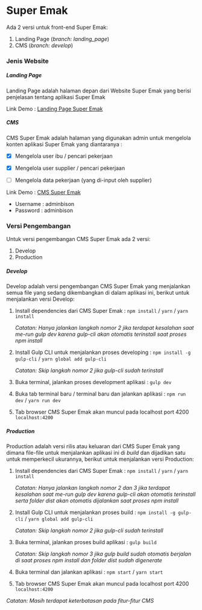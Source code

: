 Super Emak
==========
Ada 2 versi untuk front-end Super Emak:
1. Landing Page (*branch: landing_page*)
2. CMS  (*branch: develop*)


### Jenis Website
##### Landing Page
   Landing Page adalah halaman depan dari Website Super Emak yang berisi penjelasan tentang aplikasi Super Emak


   Link Demo :
   [Landing Page Super Emak](http://superemak.herokuapp.com "Landing Page Super Emak")
##### CMS
   CMS Super Emak adalah halaman yang digunakan admin untuk mengelola konten aplikasi Super Emak yang diantaranya :
   - [x] Mengelola user ibu / pencari pekerjaan
   - [x] Mengelola user supplier / pencari pekerjaan
   - [ ] Mengelola data pekerjaan (yang di-input oleh supplier)
   

   Link Demo :
   [CMS Super Emak](http://super-emak.herokuapp.com "CMS Super Emak")
   * Username : adminbison
   * Password : adminbison


### Versi Pengembangan
Untuk versi pengembangan CMS Super Emak ada 2 versi:
1. Develop
2. Production


##### Develop
   Develop adalah versi pengembangan CMS Super Emak yang menjalankan semua file yang sedang dikembangkan di dalam aplikasi ini, berikut untuk menjalankan versi Develop:
   1. Install dependencies dari CMS Super Emak : `npm install` / `yarn` / `yarn install`


      *Catatan: Hanya jalankan langkah nomor 2 jika terdapat kesalahan saat me-run gulp dev karena gulp-cli akan otomatis terinstall saat proses npm install*
   2. Install Gulp CLI untuk menjalankan proses developing : `npm install -g gulp-cli` / `yarn global add gulp-cli`


      *Catatan: Skip langkah nomor 2 jika gulp-cli sudah terinstall*
   3. Buka terminal, jalankan proses development aplikasi : `gulp dev`
   4. Buka tab terminal baru / terminal baru dan jalankan aplikasi : `npm run dev` / `yarn run dev`
   5. Tab browser CMS Super Emak akan muncul pada localhost port 4200 `localhost:4200`
   

##### Production
   Production adalah versi rilis atau keluaran dari CMS Super Emak yang dimana file-file untuk menjalankan aplikasi ini di *build* dan dijadikan satu untuk memperkecil ukurannya, berikut untuk menjalankan versi Production:
   1. Install dependencies dari CMS Super Emak : `npm install` / `yarn` / `yarn install`


      *Catatan: Hanya jalankan langkah nomor 2 dan 3 jika terdapat kesalahan saat me-run gulp dev karena gulp-cli akan otomatis terinstall serta folder dist akan otomatis dijalankan saat proses npm install*
   2. Install Gulp CLI untuk menjalankan proses build : `npm install -g gulp-cli` / `yarn global add gulp-cli`


      *Catatan: Skip langkah nomor 2 jika gulp-cli sudah terinstall*
   3. Buka terminal, jalankan proses build aplikasi : `gulp build`


      *Catatan: Skip langkah nomor 3 jika gulp build sudah otomatis berjalan di saat proses npm install dan folder dist sudah digenerate*
   4. Buka terminal dan jalankan aplikasi : `npm start` / `yarn start`
   5. Tab browser CMS Super Emak akan muncul pada localhost port 4200 `localhost:4200`



*Catatan: Masih terdapat keterbatasan pada fitur-fitur CMS*